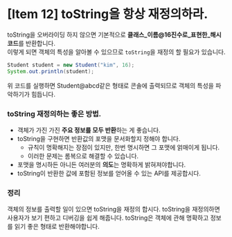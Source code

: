 # [Item 12] toString을 항상 재정의하라.
toString을 오버라이딩 하지 않으면 기본적으로 **클래스_이름@16진수로_표현한_해시코드**를 반환합니다. </br>
이렇게 되면 객체의 특성을 알아볼 수 있으므로 `toString`을 재정의 할 필요가 있습니다.
``` java
Student student = new Student("kim", 16);
System.out.println(student);
```
위 코드를 실행하면 Student@abcd같은 형태로 콘솔에 출력되므로 객체의 특성을 파악하기가 힘듭니다.

### **toString 재정의하는 좋은 방법.**
- 객체가 가진 가진 **주요 정보를 모두 반환**하는 게 좋습니다.
- toString을 구현하면 반환값의 포맷을 문서화할지 정해야 합니다.
  - 규칙이 명확해지는 장점이 있지만, 한번 명시하면 그 포맷에 얽매이게 됩니다.
  - 이러한 문제는 롬복으로 해결할 수 있습니다.
- 포맷을 명시하든 아니든 여러분의 **의도**는 명확하게 밝혀져야합니다.
- toString이 반환한 값에 포함된 정보를 얻어올 수 있는 API를 제공합시다.

### **정리**
객체의 정보를 출력할 일이 있으면 toString을 재정의 합시다. toString을 재정의하면 사용자가 보기 편하고 디버깅을 쉽게 해줍니다. toString은 객체에 관해 명확하고 정보를 읽기 좋은 형태로 반환해야합니다.